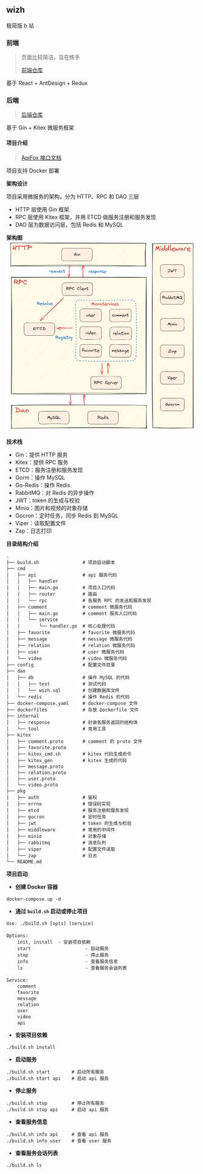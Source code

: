 ## wizh
极简版 b 站

### 前端
> 页面比较简洁，旨在练手
>
> [前端仓库](https://github.com/ning2510/wizh-web)

基于 React + AntDesign + Redux

### 后端
> [后端仓库](https://github.com/ning2510/wizh)

基于 Gin + Kitex 微服务框架

#### 项目介绍
> [ApiFox 接口文档](https://apifox.com/apidoc/shared-3161d555-dd58-4a19-b26e-ca0c100ff5a0/api-133563997)

项目支持 Docker 部署

**架构设计**

项目采用微服务的架构，分为 HTTP、RPC 和 DAO 三层
- HTTP 层使用 Gin 框架
- RPC 层使用 Kitex 框架，并用 ETCD 做服务注册和服务发现
- DAO 层为数据访问层，包括 Redis 和 MySQL

**架构图**
![](./images//Architecture.png)


**技术栈**
- Gin：提供 HTTP 服务
- Kitex：提供 RPC 服务
- ETCD：服务注册和服务发现
- Gorm：操作 MySQL
- Go-Redis：操作 Redis
- RabbitMQ：对 Redis 的异步操作
- JWT：token 的生成与校验
- Minio：图片和视频的对象存储
- Gocron：定时任务，同步 Redis 到 MySQL
- Viper：读取配置文件
- Zap：日志打印

**目录结构介绍**
```shell
.
├── build.sh                # 项目启动脚本
├── cmd
│   ├── api                 # api 服务代码
│   │   ├── handler
│   │   ├── main.go         # 项目入口代码
│   │   ├── router          # 路由
│   │   └── rpc             # 各服务 RPC 的发送和服务发现
│   ├── comment             # comment 微服务代码
│   │   ├── main.go         # comment 服务入口代码
│   │   └── service
│   │       └── handler.go  # 核心处理代码
│   ├── favorite            # favorite 微服务代码
│   ├── message             # message 微服务代码
│   ├── relation            # relation 微服务代码
│   ├── user                # user 微服务代码
│   └── video               # video 微服务代码
├── config                  # 配置文件目录
├── dao
│   ├── db                  # 操作 MySQL 的代码
│   │   ├── test            # 测试代码
│   │   └── wizh.sql        # 创建数据库文件
│   └── redis               # 操作 Redis 的代码
├── docker-compose.yaml     # docker-compose 文件
├── dockerfiles             # 存放 Dockerfile 文件
├── internal
│   ├── response            # 封装各服务返回的结构体
│   └── tool                # 常用工具
├── kitex
│   ├── comment.proto       # comment 的 proto 文件
│   ├── favorite.proto
│   ├── kitex_cmd.sh        # kitex 代码生成命令
│   ├── kitex_gen           # kitex 生成的代码
│   ├── message.proto
│   ├── relation.proto
│   ├── user.proto
│   └── video.proto
├── pkg
│   ├── auth                # 鉴权
│   ├── errno               # 错误码实现
│   ├── etcd                # 服务注册和服务发现
│   ├── gocron              # 定时任务
│   ├── jwt                 # token 的生成与检验
│   ├── middleware          # 常用的中间件
│   ├── minio               # 对象存储
│   ├── rabbitmq            # 消息队列
│   ├── viper               # 配置文件读取
│   └── zap                 # 日志
└── README.md
```

**项目启动**

- **创建 Docker 容器**
```shell
docker-compose up -d
```

- **通过 `build.sh` 启动或停止项目**

```shell
Use: ./build.sh [opts] [service]

Options:
	init, install  - 安装项目依赖
	start					 - 启动服务 
	stop					 - 停止服务
	info					 - 查看服务信息
	ls						 - 查看服务会话列表
	
Service:
	comment
	favorite
	message
	relation
	user
	video
	api
```

- **安装项目依赖**
```shell
./build.sh install
```

- **启动服务**
```shell
./build.sh start	    # 启动所有服务
./build.sh start api	# 启动 api 服务
```

- **停止服务**
```shell
./build.sh stop			# 停止所有服务
./build.sh stop api		# 启动 api 服务
```

- **查看服务信息**
```shell
./build.sh info api		# 查看 api 服务
./build.sh info user	# 查看 user 服务
```

- **查看服务会话列表**
```shell
./build.sh ls
```